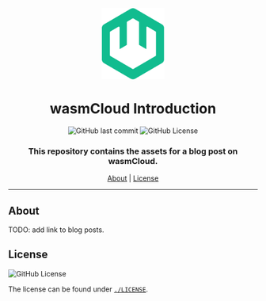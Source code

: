 <div align="center">

<img src="./assets/img/wasmcloud-logo.png" alt="wasmCloud" width="25%">

# wasmCloud Introduction

![GitHub last commit](https://img.shields.io/github/last-commit/f4z3r/wasmcloud-tutorial)
![GitHub License](https://img.shields.io/github/license/f4z3r/wasmcloud-tutorial)

### This repository contains the assets for a blog post on wasmCloud.

[About](#about) |
[License](#license)

<hr />
</div>

## About

TODO: add link to blog posts.

## License

![GitHub License](https://img.shields.io/github/license/f4z3r/wasmcloud-tutorial)

The license can be found under [`./LICENSE`](./LICENSE).

